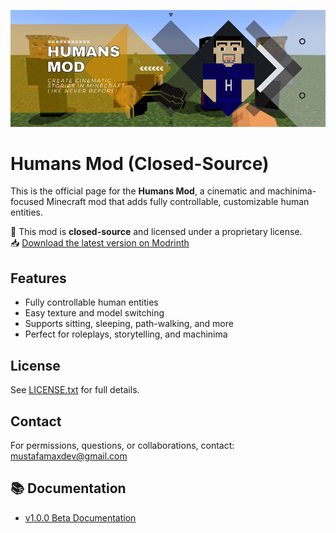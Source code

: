 ![humans mod](images/bg-github.png)

# Humans Mod (Closed-Source)

This is the official page for the **Humans Mod**, a cinematic and machinima-focused Minecraft mod that adds fully controllable, customizable human entities.

📌 This mod is **closed-source** and licensed under a proprietary license.  
📥 [Download the latest version on Modrinth](https://modrinth.com/mod/humans)

## Features
- Fully controllable human entities
- Easy texture and model switching
- Supports sitting, sleeping, path-walking, and more
- Perfect for roleplays, storytelling, and machinima

## License
See [LICENSE.txt](LICENSE.txt) for full details.

## Contact
For permissions, questions, or collaborations, contact: mustafamaxdev@gmail.com

## 📚 Documentation
- [v1.0.0 Beta Documentation](docs/v1.0.0-beta.md)
